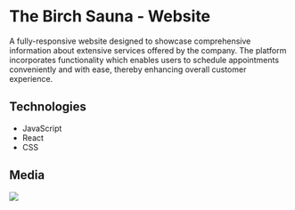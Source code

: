# The Birch Sauna - Website

A fully-responsive website designed to showcase comprehensive information about extensive services offered by the company. The platform incorporates functionality which enables users to schedule appointments conveniently and with ease, thereby enhancing overall customer experience.


## Technologies 

 - JavaScript
 - React
 - CSS
 
## Media

<img src="./public/assets/sauna-demo.gif" />